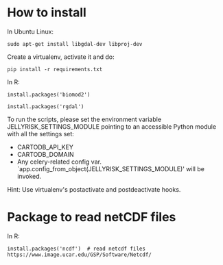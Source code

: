 How to install
==============

In Ubuntu Linux:
	
	sudo apt-get install libgdal-dev libproj-dev


Create a virtualenv, activate it and do:

	pip install -r requirements.txt

In R:

	install.packages('biomod2')

	install.packages('rgdal')

To run the scripts, please set the environment variable JELLYRISK_SETTINGS_MODULE pointing to an accessible Python module with all the settings set:
 * CARTODB_API_KEY
 * CARTODB_DOMAIN
 * Any celery-related config var. `app.config_from_object(JELLYRISK_SETTINGS_MODULE)' will be invoked.

Hint: Use virtualenv's postactivate and postdeactivate hooks.


Package to read netCDF files
============================
In R:

	install.packages('ncdf')  # read netcdf files https://www.image.ucar.edu/GSP/Software/Netcdf/

